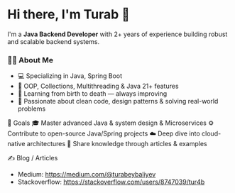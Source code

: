 # Hi there, I'm Turab 👋

I'm a **Java Backend Developer** with 2+ years of experience building robust and scalable backend systems.

### 👨‍💻 About Me
- 💻 Specializing in Java, Spring Boot
- 🧠 OOP, Collections, Multithreading & Java 21+ features
- 🌱 Learning from birth to death — always improving
- 🚀 Passionate about clean code, design patterns & solving real-world problems

🎯 Goals
🎓 Master advanced Java & system design & Microservices
⚙️ Contribute to open-source Java/Spring projects
☁️ Deep dive into cloud-native architectures
📘 Share knowledge through articles & examples

✍️ Blog / Articles
- Medium: https://medium.com/@turabeybaliyev
- Stackoverflow: https://stackoverflow.com/users/8747039/tur4b
